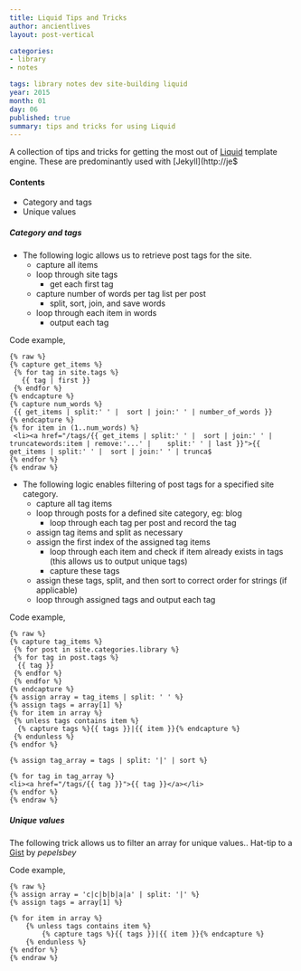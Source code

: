 ```yaml
---
title: Liquid Tips and Tricks
author: ancientlives
layout: post-vertical

categories:
- library
- notes

tags: library notes dev site-building liquid
year: 2015
month: 01
day: 06
published: true
summary: tips and tricks for using Liquid
---
```


A collection of tips and tricks for getting the most out of [Liquid](https://github.com/Shopify/liquid/wiki) template engine. These are predominantly used with [Jekyll](http://je$
#### Contents
* Category and tags
* Unique values

##### Category and tags

* The following logic allows us to retrieve post tags for the site.
  * capture all items
  * loop through site tags
    * get each first tag
  * capture number of words per tag list per post
    * split, sort, join, and save words
  * loop through each item in words
    * output each tag

Code example,

```
{% raw %}
{% capture get_items %}
 {% for tag in site.tags %}
   {{ tag | first }}
 {% endfor %}
{% endcapture %}
{% capture num_words %}
 {{ get_items | split:' ' |  sort | join:' ' | number_of_words }}
{% endcapture %}
{% for item in (1..num_words) %}
 <li><a href="/tags/{{ get_items | split:' ' |  sort | join:' ' | truncatewords:item | remove:'...' |    split:' ' | last }}">{{ get_items | split:' ' |  sort | join:' ' | trunca$
{% endfor %}
{% endraw %}
```

* The following logic enables filtering of post tags for a specified site category.
  * capture all tag items
  * loop through posts for a defined site category, eg: blog
    * loop through each tag per post and record the tag
  * assign tag items and split as necessary
  * assign the first index of the assigned tag items
    * loop through each item and check if item already exists in tags (this allows us to output unique tags)
    * capture these tags
  * assign these tags, split, and then sort to correct order for strings (if applicable)
  * loop through assigned tags and output each tag

Code example,

```
{% raw %}
{% capture tag_items %}
 {% for post in site.categories.library %}
 {% for tag in post.tags %}
  {{ tag }}
 {% endfor %}
 {% endfor %}
{% endcapture %}
{% assign array = tag_items | split: ' ' %}
{% assign tags = array[1] %}
{% for item in array %}
 {% unless tags contains item %}
  {% capture tags %}{{ tags }}|{{ item }}{% endcapture %}
 {% endunless %}
{% endfor %}

{% assign tag_array = tags | split: '|' | sort %}

{% for tag in tag_array %}
<li><a href="/tags/{{ tag }}">{{ tag }}</a></li>
{% endfor %}
{% endraw %}
```

##### Unique values

The following trick allows us to filter an array for unique values.. Hat-tip to a [Gist](https://gist.github.com/pepelsbey/9334494) by *pepelsbey*

Code example,

```
{% raw %}
{% assign array = 'c|c|b|b|a|a' | split: '|' %}
{% assign tags = array[1] %}

{% for item in array %}
    {% unless tags contains item %}
        {% capture tags %}{{ tags }}|{{ item }}{% endcapture %}
    {% endunless %}
{% endfor %}
{% endraw %}
```



